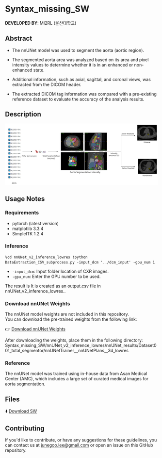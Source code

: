 # Syntax_missing_SW
 
**DEVELOPED BY**: MI2RL (울산대학교)


## Abstract

- The nnUNet model was used to segment the aorta (aortic region).

- The segmented aorta area was analyzed based on its area and pixel intensity values to determine whether it is in an enhanced or non-enhanced state.

- Additional information, such as axial, sagittal, and coronal views, was extracted from the DICOM header.

- The extracted DICOM tag information was compared with a pre-existing reference dataset to evaluate the accuracy of the analysis results.


## Description

![model_description](model_image.png)

## Usage Notes

### Requirements

- pytorch (latest version)
- matplotlib 3.3.4
- SimpleITK 1.2.4

### Inference

`%cd nnUNet_v2_inference_lowres
!python DataExtraction_CSV_subprocess.py -input_dcm '../dcm_input' -gpu_num 1`

- `-input_dcm`: Input folder location of CXR images.
- `-gpu_num`: Enter the GPU number to be used.

The result is It is created as an output.csv file in nnUNet_v2_inference_lowres..



### Download nnUNet Weights

The nnUNet model weights are not included in this repository.  
You can download the pre-trained weights from the following link:

👉 [Download nnUNet Weights](https://drive.google.com/drive/folders/1EUe4gE6GwGCh5hS5ZkWoHO_nLW_nGVYS?usp=sharing)

After downloading the weights, place them in the following directory:
Syntax_missing_SW/nnUNet_v2_inference_lowres/nnUNet_results/Dataset001_total_segmentor/nnUNetTrainer__nnUNetPlans__3d_lowres

### Reference

The nnUNet model was trained using in-house data from Asan Medical Center (AMC), which includes a large set of curated medical images for aorta segmentation.



## Files
⬇️ [Download SW](https://github.com/mi2rl/DataCuration/tree/386eafa30667b9558f4d24ee702955b75d36a4fd/Syntax_missing_SW)

## Contributing

If you'd like to contribute, or have any suggestions for these guidelines, you can contact us at junegoo.lee@gmail.com or open an issue on this GitHub repository.
